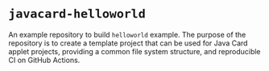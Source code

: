 #  `javacard-helloworld`

An example repository to build `helloworld` example. The purpose of the
repository is to create a template project that can be used for Java Card
applet projects, providing a common file system structure, and reproducible CI
on GitHub Actions.
